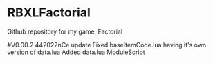 # RBXLFactorial
Github repository for my game, Factorial


#V0.00.2 442022nCe update
Fixed baseItemCode.lua having it's own version of data.lua
Added data.lua ModuleScript